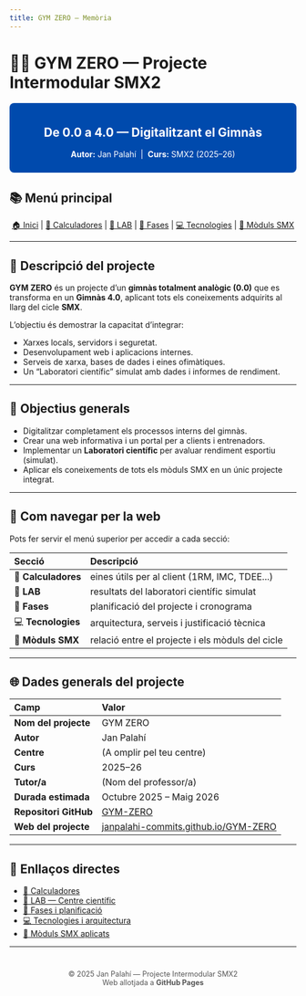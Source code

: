 ```yaml
---
title: GYM ZERO — Memòria
---
```


# 🏋️‍♂️ GYM ZERO — Projecte Intermodular SMX2

<div style="background:#004aad;color:white;text-align:center;padding:10px;border-radius:8px;margin-bottom:15px;">
  <h2>De 0.0 a 4.0 — Digitalitzant el Gimnàs</h2>
  <p><b>Autor:</b> Jan Palahí &nbsp;|&nbsp; <b>Curs:</b> SMX2 (2025–26)</p>
</div>

## 📚 Menú principal
<nav style="text-align:center;">
  <a href="/GYM-ZERO/index.html">🏠 Inici</a> |
  <a href="./calculadoras">🧮 Calculadores</a> |
  <a href="/GYM-ZERO/lab.html">🧪 LAB</a> |
  <a href="/GYM-ZERO/fases.html">📆 Fases</a> |
  <a href="/GYM-ZERO/tecnologies.html">💻 Tecnologies</a> |
  <a href="/GYM-ZERO/modulos-smx.html">📘 Mòduls SMX</a>
</nav>

---

## 🧭 Descripció del projecte

**GYM ZERO** és un projecte d’un **gimnàs totalment analògic (0.0)** que es transforma en un **Gimnàs 4.0**, aplicant tots els coneixements adquirits al llarg del cicle **SMX**.

L’objectiu és demostrar la capacitat d’integrar:
- Xarxes locals, servidors i seguretat.
- Desenvolupament web i aplicacions internes.
- Serveis de xarxa, bases de dades i eines ofimàtiques.
- Un “Laboratori científic” simulat amb dades i informes de rendiment.

---

## 🎯 Objectius generals

- Digitalitzar completament els processos interns del gimnàs.  
- Crear una web informativa i un portal per a clients i entrenadors.  
- Implementar un **Laboratori científic** per avaluar rendiment esportiu (simulat).  
- Aplicar els coneixements de tots els mòduls SMX en un únic projecte integrat.  

---

## 🧩 Com navegar per la web

Pots fer servir el menú superior per accedir a cada secció:

| Secció | Descripció |
|:--|:--|
| 🧮 **Calculadores** | eines útils per al client (1RM, IMC, TDEE...) |
| 🧪 **LAB** | resultats del laboratori científic simulat |
| 📆 **Fases** | planificació del projecte i cronograma |
| 💻 **Tecnologies** | arquitectura, serveis i justificació tècnica |
| 📘 **Mòduls SMX** | relació entre el projecte i els mòduls del cicle |

---

## 🌐 Dades generals del projecte

| Camp | Valor |
|:--|:--|
| **Nom del projecte** | GYM ZERO |
| **Autor** | Jan Palahí |
| **Centre** | (A omplir pel teu centre) |
| **Curs** | 2025–26 |
| **Tutor/a** | (Nom del professor/a) |
| **Durada estimada** | Octubre 2025 – Maig 2026 |
| **Repositori GitHub** | [GYM-ZERO](https://github.com/janpalahi-commits/GYM-ZERO) |
| **Web del projecte** | [janpalahi-commits.github.io/GYM-ZERO](https://janpalahi-commits.github.io/GYM-ZERO/) |

---

## 🔗 Enllaços directes

- [🧮 Calculadores](./calculadoras)  
- [🧪 LAB — Centre científic](./lab)  
- [📆 Fases i planificació](./fases)  
- [💻 Tecnologies i arquitectura](./tecnologies)  
- [📘 Mòduls SMX aplicats](./modulos-smx)

---

<div style="text-align:center;color:#555;font-size:0.9em;margin-top:40px;">
  © 2025 Jan Palahí — Projecte Intermodular SMX2<br>
  Web allotjada a <b>GitHub Pages</b>
</div>
